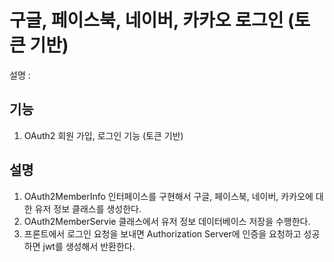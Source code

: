 # 구글, 페이스북, 네이버, 카카오 로그인 (토큰 기반)

설명 : 

## 기능 
1. OAuth2 회원 가입, 로그인 기능 (토큰 기반)

## 설명
1. OAuth2MemberInfo 인터페이스를 구현해서 구글, 페이스북, 네이버, 카카오에 대한 유저 정보 클래스를 생성한다.
2. OAuth2MemberServie 클래스에서 유저 정보 데이터베이스 저장을 수행한다.
3. 프론트에서 로그인 요청을 보내면 Authorization Server에 인증을 요청하고 성공하면 jwt를 생성해서 반환한다. 